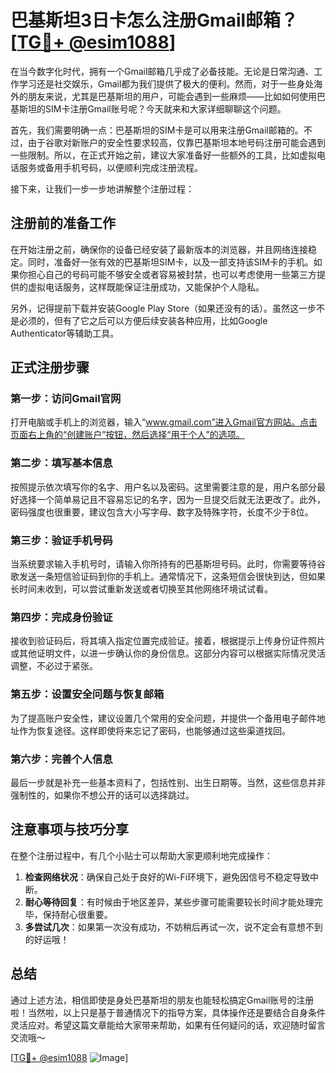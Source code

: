 # 巴基斯坦3日卡怎么注册Gmail邮箱？[[TG💪+ @esim1088](https://t.me/s/esim1088)]

在当今数字化时代，拥有一个Gmail邮箱几乎成了必备技能。无论是日常沟通、工作学习还是社交娱乐，Gmail都为我们提供了极大的便利。然而，对于一些身处海外的朋友来说，尤其是巴基斯坦的用户，可能会遇到一些麻烦——比如如何使用巴基斯坦的SIM卡注册Gmail账号呢？今天就来和大家详细聊聊这个问题。

首先，我们需要明确一点：巴基斯坦的SIM卡是可以用来注册Gmail邮箱的。不过，由于谷歌对新账户的安全性要求较高，仅靠巴基斯坦本地号码注册可能会遇到一些限制。所以，在正式开始之前，建议大家准备好一些额外的工具，比如虚拟电话服务或备用手机号码，以便顺利完成注册流程。

接下来，让我们一步一步地讲解整个注册过程：

## 注册前的准备工作

在开始注册之前，确保你的设备已经安装了最新版本的浏览器，并且网络连接稳定。同时，准备好一张有效的巴基斯坦SIM卡，以及一部支持该SIM卡的手机。如果你担心自己的号码可能不够安全或者容易被封禁，也可以考虑使用一些第三方提供的虚拟电话服务，这样既能保证注册成功，又能保护个人隐私。

另外，记得提前下载并安装Google Play Store（如果还没有的话）。虽然这一步不是必须的，但有了它之后可以方便后续安装各种应用，比如Google Authenticator等辅助工具。

## 正式注册步骤

### 第一步：访问Gmail官网

打开电脑或手机上的浏览器，输入“www.gmail.com”进入Gmail官方网站。点击页面右上角的“创建账户”按钮，然后选择“用于个人”的选项。

### 第二步：填写基本信息

按照提示依次填写你的名字、用户名以及密码。这里需要注意的是，用户名部分最好选择一个简单易记且不容易忘记的名字，因为一旦提交后就无法更改了。此外，密码强度也很重要，建议包含大小写字母、数字及特殊字符，长度不少于8位。

### 第三步：验证手机号码

当系统要求输入手机号时，请输入你所持有的巴基斯坦号码。此时，你需要等待谷歌发送一条短信验证码到你的手机上。通常情况下，这条短信会很快到达，但如果长时间未收到，可以尝试重新发送或者切换至其他网络环境试试看。

### 第四步：完成身份验证

接收到验证码后，将其填入指定位置完成验证。接着，根据提示上传身份证件照片或其他证明文件，以进一步确认你的身份信息。这部分内容可以根据实际情况灵活调整，不必过于紧张。

### 第五步：设置安全问题与恢复邮箱

为了提高账户安全性，建议设置几个常用的安全问题，并提供一个备用电子邮件地址作为恢复途径。这样即使将来忘记了密码，也能够通过这些渠道找回。

### 第六步：完善个人信息

最后一步就是补充一些基本资料了，包括性别、出生日期等。当然，这些信息并非强制性的，如果你不想公开的话可以选择跳过。

## 注意事项与技巧分享

在整个注册过程中，有几个小贴士可以帮助大家更顺利地完成操作：

1. **检查网络状况**：确保自己处于良好的Wi-Fi环境下，避免因信号不稳定导致中断。
2. **耐心等待回复**：有时候由于地区差异，某些步骤可能需要较长时间才能处理完毕，保持耐心很重要。
3. **多尝试几次**：如果第一次没有成功，不妨稍后再试一次，说不定会有意想不到的好运哦！

## 总结

通过上述方法，相信即使是身处巴基斯坦的朋友也能轻松搞定Gmail账号的注册啦！当然啦，以上只是基于普通情况下的指导方案，具体操作还是要结合自身条件灵活应对。希望这篇文章能给大家带来帮助，如果有任何疑问的话，欢迎随时留言交流哦～

[[TG💪+ @esim1088](https://t.me/s/esim1088) ![Image](https://i.postimg.cc/4NQfJmqS/Snipaste-2025-05-13-00-14-12.png)]